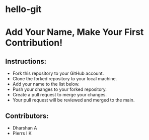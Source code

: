 # hello-git
# Add Your Name, Make Your First Contribution!

## Instructions:
- Fork this repository to your GitHub account.
- Clone the forked repository to your local machine.
- Add your name to the list below.
- Push your changes to your forked repository.
- Create a pull request to merge your changes.
- Your pull request will be reviewed and merged to the main.

## Contributors:
- Dharshan A
- Pierrs I K
